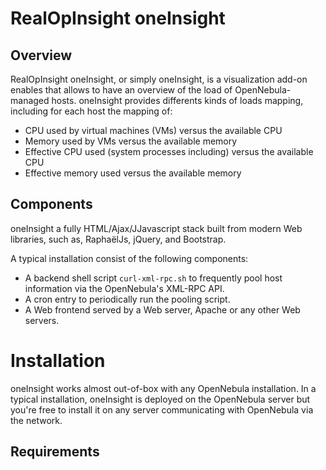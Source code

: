 RealOpInsight oneInsight
========================

Overview
--------
RealOpInsight oneInsight, or simply oneInsight, is a visualization add-on enables that allows 
to have an overview of the load of OpenNebula-managed hosts. oneInsight provides differents 
kinds of loads mapping, including for each host the mapping of:

* CPU used by virtual machines (VMs) versus the available CPU
* Memory used by VMs versus the available memory
* Effective CPU used (system processes including) versus the available CPU
* Effective memory used versus the available memory

Components
----------
oneInsight a fully HTML/Ajax/JJavascript stack built from modern Web libraries, 
such as, RaphaëlJs, jQuery, and Bootstrap.

A typical installation consist of the following components:
 
* A backend shell script ``curl-xml-rpc.sh`` to frequently pool host information
  via the OpenNebula's XML-RPC API. 
* A cron entry to periodically run the pooling script. 
* A Web frontend served by a Web server, Apache or any other Web servers. 

Installation
============
oneInsight works almost out-of-box with any OpenNebula installation.
In a typical installation, oneInsight is deployed on the OpenNebula 
server but you're free to install it on any server communicating with 
OpenNebula via the network.

Requirements
------------
  


